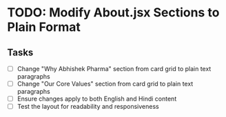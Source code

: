 # TODO: Modify About.jsx Sections to Plain Format

## Tasks
- [ ] Change "Why Abhishek Pharma" section from card grid to plain text paragraphs
- [ ] Change "Our Core Values" section from card grid to plain text paragraphs
- [ ] Ensure changes apply to both English and Hindi content
- [ ] Test the layout for readability and responsiveness
